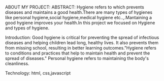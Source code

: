 ABOUT MY PROJECT:
ABSTRACT:
Hygiene refers to which prevents diseases and maintains a good health.There are many types of hygienes like personal hygiene,social hygiene,medical hygiene etc..,.Mantaining a good hygiene improves your health.In this project we focused on Hygiene and types of hygiene.

Introduction:
Good hygiene is critical for preventing the spread of infectious diseases and helping children lead long, healthy lives. It also prevents them from missing school, resulting in better learning outcomes."Hygiene refers to conditions and practices that help to maintain health and prevent the spread of diseases." Personal hygiene refers to maintaining the body's cleanliness.


Technology:
html,
css,javascript
